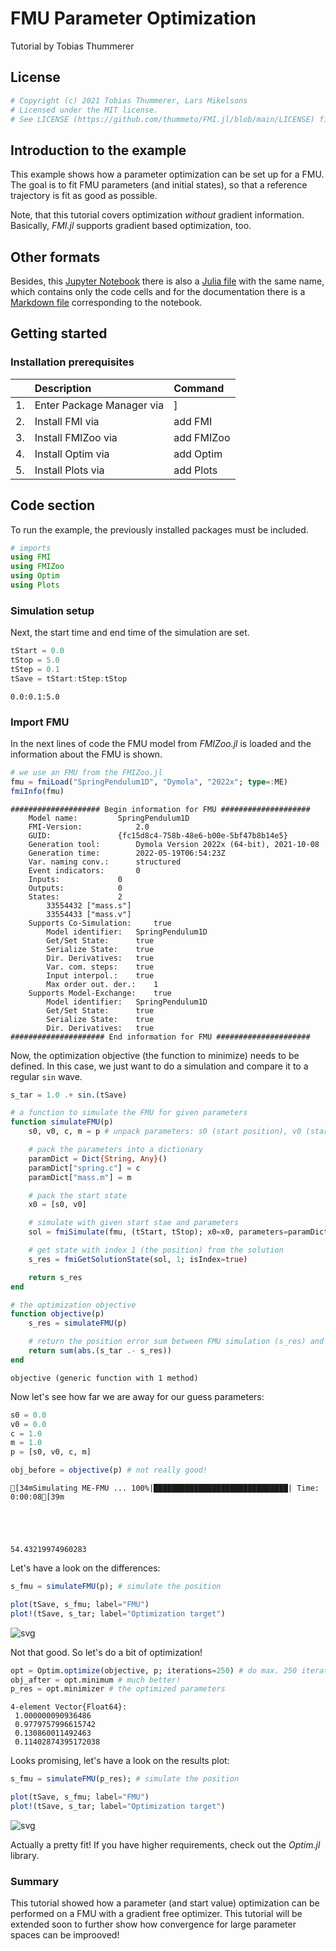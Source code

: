 # FMU Parameter Optimization
Tutorial by Tobias Thummerer

## License


```julia
# Copyright (c) 2021 Tobias Thummerer, Lars Mikelsons
# Licensed under the MIT license. 
# See LICENSE (https://github.com/thummeto/FMI.jl/blob/main/LICENSE) file in the project root for details.
```

## Introduction to the example
This example shows how a parameter optimization can be set up for a FMU. The goal is to fit FMU parameters (and initial states), so that a reference trajectory is fit as good as possible.

Note, that this tutorial covers optimization *without* gradient information. Basically, *FMI.jl* supports gradient based optimization, too.

## Other formats
Besides, this [Jupyter Notebook](https://github.com/thummeto/FMI.jl/blob/examples/examples/src/parameter_optimization.ipynb) there is also a [Julia file](https://github.com/thummeto/FMI.jl/blob/examples/examples/src/parameter_optimization.jl) with the same name, which contains only the code cells and for the documentation there is a [Markdown file](https://github.com/thummeto/FMI.jl/blob/examples/examples/src/parameter_optimization.md) corresponding to the notebook.  

## Getting started

### Installation prerequisites
|     | Description                       | Command                   |
|:----|:----------------------------------|:--------------------------|
| 1.  | Enter Package Manager via         | ]                         |
| 2.  | Install FMI via                   | add FMI                   | 
| 3.  | Install FMIZoo via                | add FMIZoo                | 
| 4.  | Install Optim  via                | add Optim                 | 
| 5.  | Install Plots  via                | add Plots                 | 

## Code section

To run the example, the previously installed packages must be included. 


```julia
# imports
using FMI
using FMIZoo
using Optim
using Plots
```

### Simulation setup

Next, the start time and end time of the simulation are set.


```julia
tStart = 0.0
tStop = 5.0
tStep = 0.1
tSave = tStart:tStep:tStop
```




    0.0:0.1:5.0



### Import FMU

In the next lines of code the FMU model from *FMIZoo.jl* is loaded and the information about the FMU is shown.


```julia
# we use an FMU from the FMIZoo.jl
fmu = fmiLoad("SpringPendulum1D", "Dymola", "2022x"; type=:ME)
fmiInfo(fmu)
```

    #################### Begin information for FMU ####################
    	Model name:			SpringPendulum1D
    	FMI-Version:			2.0
    	GUID:				{fc15d8c4-758b-48e6-b00e-5bf47b8b14e5}
    	Generation tool:		Dymola Version 2022x (64-bit), 2021-10-08
    	Generation time:		2022-05-19T06:54:23Z
    	Var. naming conv.:		structured
    	Event indicators:		0
    	Inputs:				0
    	Outputs:			0
    	States:				2
    		33554432 ["mass.s"]
    		33554433 ["mass.v"]
    	Supports Co-Simulation:		true
    		Model identifier:	SpringPendulum1D
    		Get/Set State:		true
    		Serialize State:	true
    		Dir. Derivatives:	true
    		Var. com. steps:	true
    		Input interpol.:	true
    		Max order out. der.:	1
    	Supports Model-Exchange:	true
    		Model identifier:	SpringPendulum1D
    		Get/Set State:		true
    		Serialize State:	true
    		Dir. Derivatives:	true
    ##################### End information for FMU #####################
    

Now, the optimization objective (the function to minimize) needs to be defined. In this case, we just want to do a simulation and compare it to a regular `sin` wave.


```julia
s_tar = 1.0 .+ sin.(tSave)

# a function to simulate the FMU for given parameters
function simulateFMU(p)
    s0, v0, c, m = p # unpack parameters: s0 (start position), v0 (start velocity), c (spring constant) and m (pendulum mass)

    # pack the parameters into a dictionary
    paramDict = Dict{String, Any}()
    paramDict["spring.c"] = c 
    paramDict["mass.m"] = m

    # pack the start state
    x0 = [s0, v0]

    # simulate with given start stae and parameters
    sol = fmiSimulate(fmu, (tStart, tStop); x0=x0, parameters=paramDict, saveat=tSave)

    # get state with index 1 (the position) from the solution
    s_res = fmiGetSolutionState(sol, 1; isIndex=true) 

    return s_res
end

# the optimization objective
function objective(p)
    s_res = simulateFMU(p)

    # return the position error sum between FMU simulation (s_res) and target (s_tar)
    return sum(abs.(s_tar .- s_res))    
end
```




    objective (generic function with 1 method)



Now let's see how far we are away for our guess parameters:


```julia
s0 = 0.0 
v0 = 0.0
c = 1.0
m = 1.0 
p = [s0, v0, c, m]

obj_before = objective(p) # not really good!
```

    [34mSimulating ME-FMU ... 100%|██████████████████████████████| Time: 0:00:08[39m
    




    54.43219974960283



Let's have a look on the differences:


```julia
s_fmu = simulateFMU(p); # simulate the position

plot(tSave, s_fmu; label="FMU")
plot!(tSave, s_tar; label="Optimization target")
```




    
![svg](parameter_optimization_files/parameter_optimization_14_0.svg)
    



Not that good. So let's do a bit of optimization!


```julia
opt = Optim.optimize(objective, p; iterations=250) # do max. 250 iterations
obj_after = opt.minimum # much better!
p_res = opt.minimizer # the optimized parameters
```




    4-element Vector{Float64}:
     1.000000090936486
     0.9779757996615742
     0.130860011492463
     0.11402874395172038



Looks promising, let's have a look on the results plot:


```julia
s_fmu = simulateFMU(p_res); # simulate the position

plot(tSave, s_fmu; label="FMU")
plot!(tSave, s_tar; label="Optimization target")
```




    
![svg](parameter_optimization_files/parameter_optimization_18_0.svg)
    



Actually a pretty fit! If you have higher requirements, check out the *Optim.jl* library.

### Summary

This tutorial showed how a parameter (and start value) optimization can be performed on a FMU with a gradient free optimizer. This tutorial will be extended soon to further show how convergence for large parameter spaces can be improoved!
